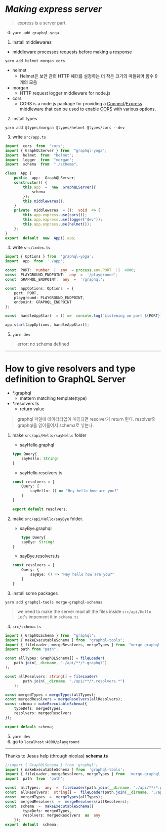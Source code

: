 

# ***Making express server***
> express is a server part.

0. `yarn add graphql-yoga`

1. install middlewares
- middleware processes requests before making a response
```
yarn add helmet morgan cors
```
- helmet
	-  Helmet은 보안 관련 HTTP 헤더를 설정하는 더 작은 크기의 미들웨어 함수 9개의 모음
- morgan
	- HTTP request logger middleware for node.js
- cors
	- CORS is a node.js package for providing a [Connect](http://www.senchalabs.org/connect/)/[Express](http://expressjs.com/) middleware that can be used to enable [CORS](http://en.wikipedia.org/wiki/Cross-origin_resource_sharing) with various options.

2. install types
```
yarn add @types/morgan @types/helmet @types/cors --dev
```

3.  write `src/app.ts`
```typescript
import  cors  from  "cors";
import { GraphQLServer } from  "graphql-yoga";
import  helmet  from  "helmet";
import  logger  from  "morgan";
import  schema  from  "./schema";

class  App {
	public  app:  GraphQLServer;
	constructor() {
		this.app  =  new  GraphQLServer({
			schema
		});
		this.middlewares();
	}
	private  middlewares  = ():  void  => {
		this.app.express.use(cors());
		this.app.express.use(logger("dev"));
		this.app.express.use(helmet());
	};
}
export  default  new  App().app;
```

4.  write `src/index.ts`
```typescript
import { Options } from  'graphql-yoga';
import  app  from  './app';

const  PORT:  number  |  any  = process.env.PORT  ||  4000;
const  PLAYGROUND_ENDPOINT:  any  =  '/playground';
const  GRAPHQL_ENDPOINT:  any  =  '/graphql';

const  appOptions: Options  = {
	port: PORT,
	playground: PLAYGROUND_ENDPOINT,
	endpoint: GRAPHQL_ENDPOINT
};

const  handleAppStart  = () =>  console.log(`Listening on port ${PORT}`);

app.start(appOptions, handleAppStart);
```

5. `yarn dev`
> error: no schema defined
----
# How to give resolvers and type definition to GraphQL Server

- *.graphql
	-  mattern matching template(type)
- *.resolvers.ts
	-  return value
> graphql 파일에 데이터타입이 매칭되면 resolver가 return 된다.
> resolver와 graphql을 읽어들여서 schema로 넣는다.


1. make `src/api/Hello/sayHello` folder
	- sayHello.graphql
	```typescript
	type Query{
		sayHello: String!
	}
	```
	- sayHello.resolvers.ts
	```typescript
	const resolvers = {
		Query: {
			sayHello: () => "Hey hello how are you?"
		}
	}
	
	export default resolvers;
	```
2. make `src/api/Hello/sayBye` folder.
	- sayBye.graphql
	```typescript
		type Query{
		sayBye: String!
	}
	```
	- sayBye.resolvers.ts
	```typescript
	const resolvers = {
		Query: {
			sayBye: () => "Hey hello how are you?"
		}
	}
	```



3. install some packages
```
yarn add graphql-tools merge-graphql-schemas
```
> we need to make the server read all the files inside `src/api/Hello`
> Let's impement it in `schema.ts`



4. `src/schema.ts`
```typescript
import { GraphQLSchema } from  "graphql";
import { makeExecutableSchema } from  "graphql-tools";
import { fileLoader, mergeResolvers, mergeTypes } from  "merge-graphql-schemas";
import path from "path";

const allTypes: GraphQLSchema[] = fileLoader(
	path.join(__dirname, "./api/**/*.graphql")
);

const allResolvers: string[] = fileLoader(
		path.join(__dirname, "./api/**/*.resolvers.*")
	);

const mergedTypes = mergeTypes(allTypes);
const mergedResolvers = mergeResolvers(allResolvers);
const schema = makeExecutableSchema({
	typeDefs: mergedTypes,
	resolvers: mergedResolvers
});

export default schema;
```

5. `yarn dev`
6.  go to `localhost:4000/playground`

-----------
Thanks to Jesus help (through nicolas)
**schema.ts**
```typescript
//import { GraphQLSchema } from 'graphql';
import { makeExecutableSchema } from  'graphql-tools';
import { fileLoader, mergeResolvers, mergeTypes } from  'merge-graphql-schemas';
import  path  from  'path';

const  allTypes:  any  =  fileLoader(path.join(__dirname, './api/**/*.graphql'));
const  allResolvers:  string[] =  fileLoader(path.join(__dirname, './api/**/*.resolvers.*'));
const  mergedTypes  =  mergeTypes(allTypes);
const  mergedResolvers  =  mergeResolvers(allResolvers);
const  schema  =  makeExecutableSchema({
		typeDefs: mergedTypes,
		resolvers: mergedResolvers  as  any
	});
export  default  schema;
```
<!--stackedit_data:
eyJoaXN0b3J5IjpbNDAwNzc1ODIyLC0xNzQyOTk4NTQ2LDExMz
Q1Njk2OTEsLTEwMTYyMDgxODAsLTEzNTIzNDUwMTMsNDgxODQ1
NzkzLC0xMDYxNzE1Njk3LDIwMjY5NTc5NTYsNTkzNDMxMTAsLT
IxMjI0NDc1NjcsLTIwODg3NDY2MTJdfQ==
-->